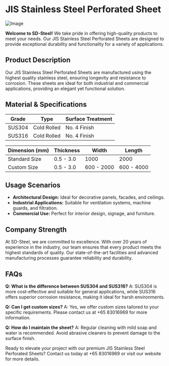 # JIS Stainless Steel Perforated Sheet

![Image](https://github.com/user-attachments/assets/2567258e-e124-4816-932d-1809bd27ef0b)

**Welcome to SD-Steel!** We take pride in offering high-quality products to meet your needs. Our JIS Stainless Steel Perforated Sheets are designed to provide exceptional durability and functionality for a variety of applications.

## Product Description
Our JIS Stainless Steel Perforated Sheets are manufactured using the highest quality stainless steel, ensuring longevity and resistance to corrosion. These sheets are ideal for both industrial and commercial applications, providing an elegant yet functional solution.

## Material & Specifications
| Grade | Type | Surface Treatment |
|-------|------|-------------------|
| SUS304 | Cold Rolled | No. 4 Finish |
| SUS316 | Cold Rolled | No. 4 Finish |

| Dimension (mm) | Thickness | Width | Length |
|----------------|-----------|-------|--------|
| Standard Size  | 0.5 - 3.0 | 1000  | 2000   |
| Custom Size    | 0.5 - 3.0 | 600 - 2000 | 600 - 4000 |

## Usage Scenarios
- **Architectural Design:** Ideal for decorative panels, facades, and ceilings.
- **Industrial Applications:** Suitable for ventilation systems, machine guards, and filtration.
- **Commercial Use:** Perfect for interior design, signage, and furniture.

## Company Strength
At SD-Steel, we are committed to excellence. With over 20 years of experience in the industry, our team ensures that every product meets the highest standards of quality. Our state-of-the-art facilities and advanced manufacturing processes guarantee reliability and durability.

## FAQs
**Q: What is the difference between SUS304 and SUS316?**
A: SUS304 is more cost-effective and suitable for general applications, while SUS316 offers superior corrosion resistance, making it ideal for harsh environments.

**Q: Can I get custom sizes?**
A: Yes, we offer custom sizes tailored to your specific requirements. Please contact us at +65 83016969 for more information.

**Q: How do I maintain the sheet?**
A: Regular cleaning with mild soap and water is recommended. Avoid abrasive cleaners to prevent damage to the surface finish.

Ready to elevate your project with our premium JIS Stainless Steel Perforated Sheets? Contact us today at +65 83016969 or visit our website for more details.
